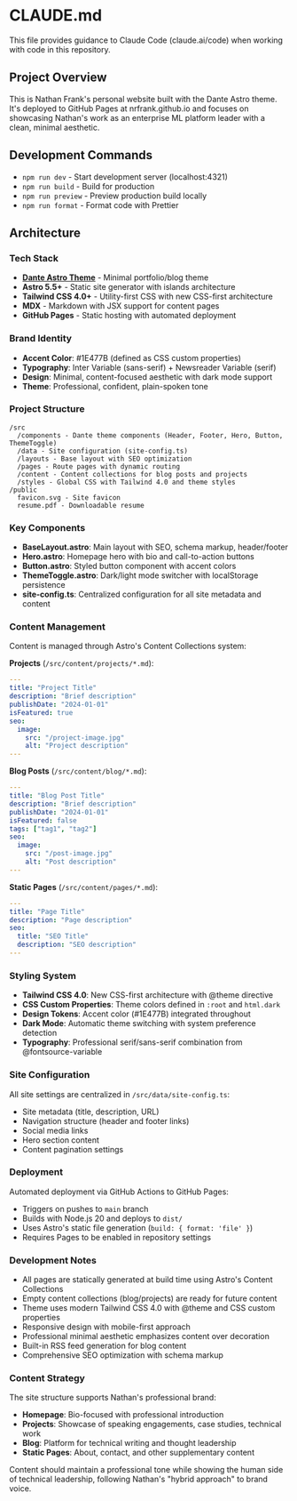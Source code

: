 # CLAUDE.md

This file provides guidance to Claude Code (claude.ai/code) when working with code in this repository.

## Project Overview

This is Nathan Frank's personal website built with the Dante Astro theme. It's deployed to GitHub Pages at nrfrank.github.io and focuses on showcasing Nathan's work as an enterprise ML platform leader with a clean, minimal aesthetic.

## Development Commands

- `npm run dev` - Start development server (localhost:4321)
- `npm run build` - Build for production
- `npm run preview` - Preview production build locally
- `npm run format` - Format code with Prettier

## Architecture

### Tech Stack
- **[Dante Astro Theme](https://github.com/JustGoodUI/dante-astro-theme)** - Minimal portfolio/blog theme
- **Astro 5.5+** - Static site generator with islands architecture
- **Tailwind CSS 4.0+** - Utility-first CSS with new CSS-first architecture
- **MDX** - Markdown with JSX support for content pages
- **GitHub Pages** - Static hosting with automated deployment

### Brand Identity
- **Accent Color**: #1E477B (defined as CSS custom properties)
- **Typography**: Inter Variable (sans-serif) + Newsreader Variable (serif)
- **Design**: Minimal, content-focused aesthetic with dark mode support
- **Theme**: Professional, confident, plain-spoken tone

### Project Structure

```
/src
  /components - Dante theme components (Header, Footer, Hero, Button, ThemeToggle)
  /data - Site configuration (site-config.ts)
  /layouts - Base layout with SEO optimization
  /pages - Route pages with dynamic routing
  /content - Content collections for blog posts and projects
  /styles - Global CSS with Tailwind 4.0 and theme styles
/public
  favicon.svg - Site favicon
  resume.pdf - Downloadable resume
```

### Key Components

- **BaseLayout.astro**: Main layout with SEO, schema markup, header/footer
- **Hero.astro**: Homepage hero with bio and call-to-action buttons
- **Button.astro**: Styled button component with accent colors
- **ThemeToggle.astro**: Dark/light mode switcher with localStorage persistence
- **site-config.ts**: Centralized configuration for all site metadata and content

### Content Management

Content is managed through Astro's Content Collections system:

**Projects** (`/src/content/projects/*.md`):
```yaml
---
title: "Project Title"
description: "Brief description"
publishDate: "2024-01-01"
isFeatured: true
seo:
  image:
    src: "/project-image.jpg"
    alt: "Project description"
---
```

**Blog Posts** (`/src/content/blog/*.md`):
```yaml
---
title: "Blog Post Title"
description: "Brief description"
publishDate: "2024-01-01"
isFeatured: false
tags: ["tag1", "tag2"]
seo:
  image:
    src: "/post-image.jpg"
    alt: "Post description"
---
```

**Static Pages** (`/src/content/pages/*.md`):
```yaml
---
title: "Page Title"
description: "Page description"
seo:
  title: "SEO Title"
  description: "SEO description"
---
```

### Styling System

- **Tailwind CSS 4.0**: New CSS-first architecture with @theme directive
- **CSS Custom Properties**: Theme colors defined in `:root` and `html.dark`
- **Design Tokens**: Accent color (#1E477B) integrated throughout
- **Dark Mode**: Automatic theme switching with system preference detection
- **Typography**: Professional serif/sans-serif combination from @fontsource-variable

### Site Configuration

All site settings are centralized in `/src/data/site-config.ts`:
- Site metadata (title, description, URL)
- Navigation structure (header and footer links)
- Social media links
- Hero section content
- Content pagination settings

### Deployment

Automated deployment via GitHub Actions to GitHub Pages:
- Triggers on pushes to `main` branch
- Builds with Node.js 20 and deploys to `dist/`
- Uses Astro's static file generation (`build: { format: 'file' }`)
- Requires Pages to be enabled in repository settings

### Development Notes

- All pages are statically generated at build time using Astro's Content Collections
- Empty content collections (blog/projects) are ready for future content
- Theme uses modern Tailwind CSS 4.0 with @theme and CSS custom properties
- Responsive design with mobile-first approach
- Professional minimal aesthetic emphasizes content over decoration
- Built-in RSS feed generation for blog content
- Comprehensive SEO optimization with schema markup

### Content Strategy

The site structure supports Nathan's professional brand:
- **Homepage**: Bio-focused with professional introduction
- **Projects**: Showcase of speaking engagements, case studies, technical work
- **Blog**: Platform for technical writing and thought leadership
- **Static Pages**: About, contact, and other supplementary content

Content should maintain a professional tone while showing the human side of technical leadership, following Nathan's "hybrid approach" to brand voice.